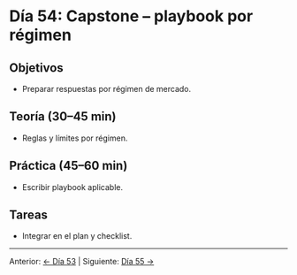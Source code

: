 # Día 54: Capstone – playbook por régimen

## Objetivos
- Preparar respuestas por régimen de mercado.

## Teoría (30–45 min)
- Reglas y límites por régimen.

## Práctica (45–60 min)
- Escribir playbook aplicable.

## Tareas
- Integrar en el plan y checklist.

---
Anterior: [← Día 53](Dia_53.md) | Siguiente: [Día 55 →](Dia_55.md)
